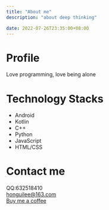 ```yaml
---
title: "About me"
description: "about deep thinking"

date: 2022-07-26T23:35:00+08:00
---
```


# Profile
Love programming, love being alone
# Technology Stacks
- Android
- Kotlin
- C++
- Python
- JavaScript
- HTML/CSS
# Contact me
QQ:632518410<br>
<honguilee@163.com><br>
[Buy me a coffee](https://www.buymeacoffee.com/bravebuffalo)
